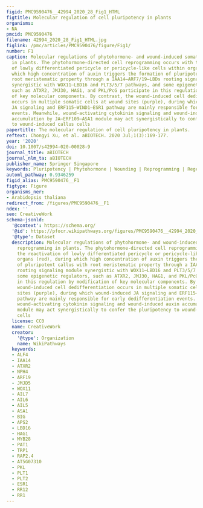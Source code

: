 ```yaml
---
figid: PMC9590476__42994_2020_28_Fig1_HTML
figtitle: Molecular regulation of cell pluripotency in plants
organisms:
- NA
pmcid: PMC9590476
filename: 42994_2020_28_Fig1_HTML.jpg
figlink: /pmc/articles/PMC9590476/figure/Fig1/
number: F1
caption: Molecular regulations of phytohormone- and wound-induced somatic cell reprogramming
  in plants. The phytohormone-directed cell reprogramming occurs with the reactivation
  of lowly differentiated pericycle or pericycle-like cells within organs (red), during
  which high concentration of auxin triggers the formation of pluripotent callus with
  root meristematic property through a IAA14–ARF7/19–LBDs rooting signaling module
  synergistic with WOX11–LBD16 and PLT3/5/7 pathways, and some epigenetic regulators,
  such as ATXR2, JMJ30, HAG1, and PKL/PcG participate in this regulation by modification
  of key molecular components. By contrast, the wound-induced cell dedifferentiation
  occurs in multiple somatic cells at wound sites (purple), during which wound-induced
  JA signaling and ERF115–WIND1–ESR1 pathway are mainly responsible for early dedifferentiation
  events. Meanwhile, wound-activating cytokinin signaling and wound-induced auxin
  accumulation by JA–ERF109–ASA1 module may act synergistically to confer the pluripotency
  to wound-induced callus cells
papertitle: The molecular regulation of cell pluripotency in plants.
reftext: Chongyi Xu, et al. aBIOTECH. 2020 Jul;1(3):169-177.
year: '2020'
doi: 10.1007/s42994-020-00028-9
journal_title: aBIOTECH
journal_nlm_ta: aBIOTECH
publisher_name: Springer Singapore
keywords: Pluripotency | Phytohormone | Wounding | Reprogramming | Regeneration
automl_pathway: 0.9346259
figid_alias: PMC9590476__F1
figtype: Figure
organisms_ner:
- Arabidopsis thaliana
redirect_from: /figures/PMC9590476__F1
ndex: ''
seo: CreativeWork
schema-jsonld:
  '@context': https://schema.org/
  '@id': https://pfocr.wikipathways.org/figures/PMC9590476__42994_2020_28_Fig1_HTML.html
  '@type': Dataset
  description: Molecular regulations of phytohormone- and wound-induced somatic cell
    reprogramming in plants. The phytohormone-directed cell reprogramming occurs with
    the reactivation of lowly differentiated pericycle or pericycle-like cells within
    organs (red), during which high concentration of auxin triggers the formation
    of pluripotent callus with root meristematic property through a IAA14–ARF7/19–LBDs
    rooting signaling module synergistic with WOX11–LBD16 and PLT3/5/7 pathways, and
    some epigenetic regulators, such as ATXR2, JMJ30, HAG1, and PKL/PcG participate
    in this regulation by modification of key molecular components. By contrast, the
    wound-induced cell dedifferentiation occurs in multiple somatic cells at wound
    sites (purple), during which wound-induced JA signaling and ERF115–WIND1–ESR1
    pathway are mainly responsible for early dedifferentiation events. Meanwhile,
    wound-activating cytokinin signaling and wound-induced auxin accumulation by JA–ERF109–ASA1
    module may act synergistically to confer the pluripotency to wound-induced callus
    cells
  license: CC0
  name: CreativeWork
  creator:
    '@type': Organization
    name: WikiPathways
  keywords:
  - ALF4
  - IAA14
  - ATXR2
  - NPH4
  - ARF19
  - JMJD5
  - WOX11
  - AIL7
  - AIL6
  - AIL5
  - ASA1
  - BIG
  - APS2
  - LBD16
  - HAG1
  - MYB28
  - PAT1
  - TRP1
  - RAP2.4
  - AT5G07310
  - PKL
  - PLT1
  - PLT2
  - ESR1
  - RR12
  - RR1
---
```

